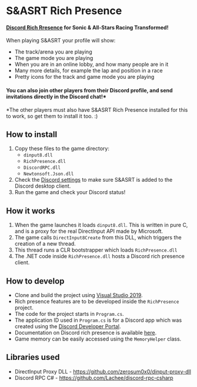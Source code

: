 # S&ASRT Rich Presence
#### [Discord Rich Rresence](https://discord.com/rich-presence) for Sonic & All-Stars Racing Transformed! ####

When playing S&ASRT your profile will show:
* The track/arena you are playing
* The game mode you are playing
* When you are in an online lobby, and how many people are in it
* Many more details, for example the lap and position in a race
* Pretty icons for the track and game mode you are playing

#### You can also join other players from their Discord profile, and send invitations directly in the Discord chat!* ####

*The other players must also have S&ASRT Rich Presence installed for this to work, so get them to install it too. :)
## How to install
1. Copy these files to the game directory:
   - `dinput8.dll`
   - `RichPresence.dll`
   - `DiscordRPC.dll`
   - `Newtonsoft.Json.dll`
2. Check the [Discord settings](https://i2.wp.com/www.techjunkie.com/wp-content/uploads/2020/08/Screenshot-21.png) to make sure S&ASRT is added to the Discord desktop client.
3. Run the game and check your Discord status!

## How it works
1. When the game launches it loads `dinput8.dll`. This is written in pure C, and is a proxy for the real DirectInput API made by Microsoft.
2. The game calls `DirectInput8Create` from this DLL, which triggers the creation of a new thread.
3. This thread runs a CLR bootstrapper which loads `RichPresence.dll`
4. The .NET code inside `RichPresence.dll` hosts a Discord rich presence client.

## How to develop
* Clone and build the project using [Visual Studio 2019](https://visualstudio.microsoft.com/downloads/).
* Rich presence features are to be developed inside the `RichPresence` project.
* The code for the project starts in `Program.cs`.
* The application ID used in `Program.cs` is for a Discord app which was created using the [Discord Developer Portal](https://discord.com/developers/applications).
* Documentation on Discord rich presence is available [here](https://discord.com/developers/docs/rich-presence/how-to).
* Game memory can be easily accessed using the `MemoryHelper` class.

## Libraries used
* DirectInput Proxy DLL - https://github.com/zerosum0x0/dinput-proxy-dll
* Discord RPC C# - https://github.com/Lachee/discord-rpc-csharp
